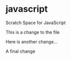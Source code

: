 # javascript
Scratch Space for JavaScript

This is a change to the file

Here is another change...

A final change
